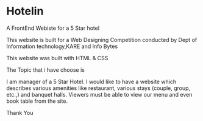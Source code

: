 # Hotelin
A FrontEnd Webiste for a 5 Star hotel

This website is built for a Web Designing Competition conducted by Dept of Information technology,KARE and Info Bytes

This website was built with HTML & CSS

The Topic that i have choose is 

I am manager of a 5 Star Hotel. I would like to have a website which describes
various amenities like restaurant, various stays (couple, group, etc.,) and
banquet halls. Viewers must be able to view our menu and even book table from
the site.

Thank You
